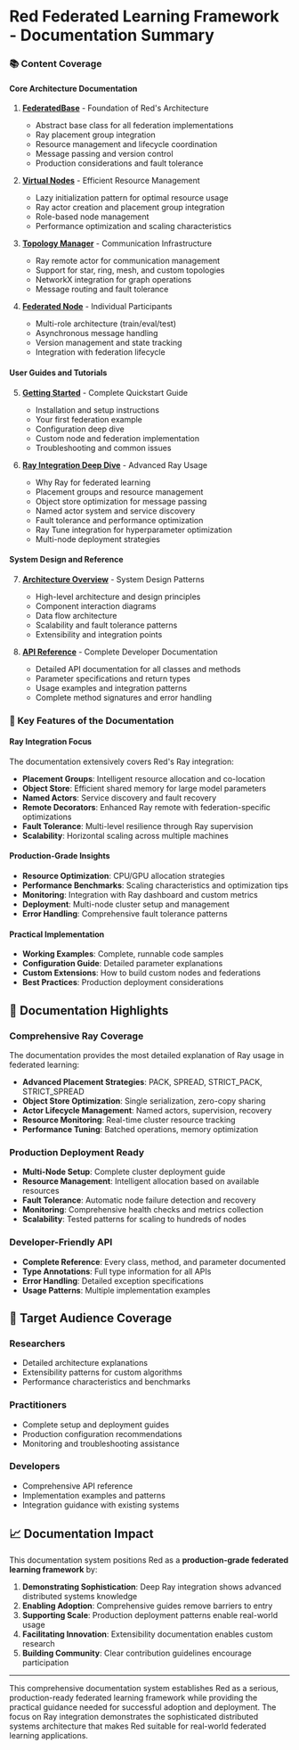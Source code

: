 # Red Federated Learning Framework - Documentation Summary

### 📚 Content Coverage

#### **Core Architecture Documentation**

1. **[FederatedBase](docs/_posts/2024-01-01-federated-base.md)** - Foundation of Red's Architecture
   - Abstract base class for all federation implementations
   - Ray placement group integration
   - Resource management and lifecycle coordination
   - Message passing and version control
   - Production considerations and fault tolerance

2. **[Virtual Nodes](docs/_posts/2024-01-02-virtual-nodes.md)** - Efficient Resource Management
   - Lazy initialization pattern for optimal resource usage
   - Ray actor creation and placement group integration
   - Role-based node management
   - Performance optimization and scaling characteristics

3. **[Topology Manager](docs/_posts/2024-01-03-topology-manager.md)** - Communication Infrastructure
   - Ray remote actor for communication management
   - Support for star, ring, mesh, and custom topologies
   - NetworkX integration for graph operations
   - Message routing and fault tolerance

4. **[Federated Node](docs/_posts/2024-01-04-federated-node.md)** - Individual Participants
   - Multi-role architecture (train/eval/test)
   - Asynchronous message handling
   - Version management and state tracking
   - Integration with federation lifecycle

#### **User Guides and Tutorials**

5. **[Getting Started](docs/_posts/2024-01-05-getting-started.md)** - Complete Quickstart Guide
   - Installation and setup instructions
   - Your first federation example
   - Configuration deep dive
   - Custom node and federation implementation
   - Troubleshooting and common issues

6. **[Ray Integration Deep Dive](docs/_posts/2024-01-06-ray-integration-deep-dive.md)** - Advanced Ray Usage
   - Why Ray for federated learning
   - Placement groups and resource management
   - Object store optimization for message passing
   - Named actor system and service discovery
   - Fault tolerance and performance optimization
   - Ray Tune integration for hyperparameter optimization
   - Multi-node deployment strategies

#### **System Design and Reference**

7. **[Architecture Overview](docs/_posts/2024-01-07-architecture-overview.md)** - System Design Patterns
   - High-level architecture and design principles
   - Component interaction diagrams
   - Data flow architecture
   - Scalability and fault tolerance patterns
   - Extensibility and integration points

8. **[API Reference](docs/_posts/2024-01-08-api-reference.md)** - Complete Developer Documentation
   - Detailed API documentation for all classes and methods
   - Parameter specifications and return types
   - Usage examples and integration patterns
   - Complete method signatures and error handling

### 🚀 Key Features of the Documentation

#### **Ray Integration Focus**

The documentation extensively covers Red's Ray integration:

- **Placement Groups**: Intelligent resource allocation and co-location
- **Object Store**: Efficient shared memory for large model parameters
- **Named Actors**: Service discovery and fault recovery
- **Remote Decorators**: Enhanced Ray remote with federation-specific optimizations
- **Fault Tolerance**: Multi-level resilience through Ray supervision
- **Scalability**: Horizontal scaling across multiple machines

#### **Production-Grade Insights**

- **Resource Optimization**: CPU/GPU allocation strategies
- **Performance Benchmarks**: Scaling characteristics and optimization tips
- **Monitoring**: Integration with Ray dashboard and custom metrics
- **Deployment**: Multi-node cluster setup and management
- **Error Handling**: Comprehensive fault tolerance patterns

#### **Practical Implementation**

- **Working Examples**: Complete, runnable code samples
- **Configuration Guide**: Detailed parameter explanations
- **Custom Extensions**: How to build custom nodes and federations
- **Best Practices**: Production deployment considerations

## 🌟 Documentation Highlights

### **Comprehensive Ray Coverage**

The documentation provides the most detailed explanation of Ray usage in federated learning:

- **Advanced Placement Strategies**: PACK, SPREAD, STRICT_PACK, STRICT_SPREAD
- **Object Store Optimization**: Single serialization, zero-copy sharing
- **Actor Lifecycle Management**: Named actors, supervision, recovery
- **Resource Monitoring**: Real-time cluster resource tracking
- **Performance Tuning**: Batched operations, memory optimization

### **Production Deployment Ready**

- **Multi-Node Setup**: Complete cluster deployment guide
- **Resource Management**: Intelligent allocation based on available resources
- **Fault Tolerance**: Automatic node failure detection and recovery
- **Monitoring**: Comprehensive health checks and metrics collection
- **Scalability**: Tested patterns for scaling to hundreds of nodes

### **Developer-Friendly API**

- **Complete Reference**: Every class, method, and parameter documented
- **Type Annotations**: Full type information for all APIs
- **Error Handling**: Detailed exception specifications
- **Usage Patterns**: Multiple implementation examples

## 🎯 Target Audience Coverage

### **Researchers**
- Detailed architecture explanations
- Extensibility patterns for custom algorithms
- Performance characteristics and benchmarks

### **Practitioners**
- Complete setup and deployment guides
- Production configuration recommendations
- Monitoring and troubleshooting assistance

### **Developers**
- Comprehensive API reference
- Implementation examples and patterns
- Integration guidance with existing systems

## 📈 Documentation Impact

This documentation system positions Red as a **production-grade federated learning framework** by:

1. **Demonstrating Sophistication**: Deep Ray integration shows advanced distributed systems knowledge
2. **Enabling Adoption**: Comprehensive guides remove barriers to entry
3. **Supporting Scale**: Production deployment patterns enable real-world usage
4. **Facilitating Innovation**: Extensibility documentation enables custom research
5. **Building Community**: Clear contribution guidelines encourage participation

---

This comprehensive documentation system establishes Red as a serious, production-ready federated learning framework while providing the practical guidance needed for successful adoption and deployment. The focus on Ray integration demonstrates the sophisticated distributed systems architecture that makes Red suitable for real-world federated learning applications. 